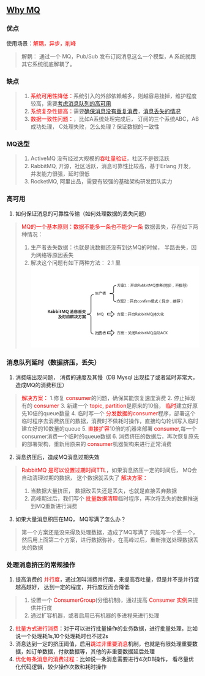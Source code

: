 ## [Why MQ](https://github.com/doocs/advanced-java/blob/main/docs/high-concurrency/why-mq.md) 
### 优点
使用场景：<font color=red>解耦，异步，削峰</font>
> 解耦： 通过一个 MQ，Pub/Sub 发布订阅消息这么一个模型，A 系统就跟其它系统彻底解耦了。

### 缺点
> 1. <font color=red>系统可用性降低：</font>系统引入的外部依赖越多，则越容易挂掉，维护程度较高，需要<font color=red>[考虑消息队列的高可用](https://github.com/doocs/advanced-java/blob/main/docs/high-concurrency/how-to-ensure-high-availability-of-message-queues.md) </font>
> 2. <font color=red>系统复杂性提高：</font>需要<font color=red>[确保消息没有重复消费](https://github.com/doocs/advanced-java/blob/main/docs/high-concurrency/how-to-ensure-that-messages-are-not-repeatedly-consumed.md)</font>，<font color=red>[消息丢失的情况](https://github.com/doocs/advanced-java/blob/main/docs/high-concurrency/how-to-ensure-the-reliable-transmission-of-messages.md)</font>
> 3. <font color=red>数据一致性问题：</font>，比如A系统处理完成后， 订阅的三个系统ABC，AB成功处理， C处理失败，怎么处理？保证数据的一致性

### MQ选型
> 1. ActiveMQ 没有经过大规模的<font color=red>吞吐量验证</font>，社区不是很活跃
> 2. RabbitMQ, 开源，社区活跃，消息可靠性比较高，基于Erlang 开发， 并发能力很强，延时很低
> 3. RocketMQ, 阿里出品，需要有较强的基础架构研发团队实力

### 高可用
1. 如何保证消息的可靠性传输（如何处理数据的丢失问题）
> <font color=red>MQ的一个基本原则：数据不能多一条也不能少一条</font>
> 数据丢失，存在如下两种情况：
> 1. 生产者丢失数据：也就是说数据还没有到达MQ的时候， 半路丢失，因为网络等原因丢失
> 2. 解决这个问题有如下两种方法：
> 2.1 里
![](https://github.com/doocs/advanced-java/blob/main/docs/high-concurrency/images/rabbitmq-message-lose-solution.png)

### 消息队列延时（数据挤压，丢失）
1. 消费端出现问题， 消费的速度及其慢（DB Mysql 出现挂了或者延时非常大，造成MQ的消费积压）
> <font color=red>解决方案：</font>
> 1.修复 <font color=red>consumer</font>的问题，确保其能恢复速度消费
> 2. 停止掉现有的 <font color=red>consumer</font>
> 3. 新建一个 <font color=red>topic</font>,  <font color=red>partition</font>是原来的10倍， <font color=red>临时</font>建立好原先10倍的queue数量
> 4. 临时写一个 <font color=red>分发数据的consumer</font>程序，部署这个临时程序去消费挤压的数据，消费时不做耗时操作，直接均匀轮训写入临时建立好的10数量的queue
> 5.  <font color=red>直接扩容</font>10倍的机器来部署 <font color=red>consumer</font>,每一个consumer消费一个临时的queue数据
> 6. 消费挤压的数据后，再次恢复原先的部署架构，重新用原来的 <font color=red>consumer</font>机器架构来进行正常消费

2. 消息挤压后，造成MQ消息过期失效
>  <font color=red>RabbitMQ 是可以设置过期时间TTL</font>，如果消息挤压一定的时间后， MQ会自动清理过期的数据， 这个数据就丢失了
>  <font color=red>解决方案：</font>
> 1. 当数据大量挤压， 数据改丢失还是丢失，也就是直接丢弃数据
> 2. 高峰期过后，我们写个 <font color=red>批量数据清理</font>临时程序，再次将丢失的数据推送到MQ重新进行消费

3. 如果大量消息积压在MQ， MQ写满了怎么办？
> 第一个方案还是没来得及处理数据，造成了MQ写满了 只能写一个丢一个，然后用上面第二个方案，进行数据弥补，在高峰过后，重新推送处理数据丢失的数据

### 处理消息挤压的常规操作
1. 提高消费的 <font color=red>并行度</font>，通过怎叫消费并行度，来提高吞吐量，但是并不是并行度越高越好， 达到一定的程度，并行度反而会降低
> 1. 设置一个 <font color=red>ConsumerGroup</font>(分组机制)，通过提高 <font color=red>Consumer 实例</font>来提供并行度
> 2. 通过扩容机器，或者启用已有机器的多进程来进行处理

2.  <font color=red>批量方式进行消费</font>：对于可以进行批量操作的业务数据，进行批量处理，比如说一个处理耗1s,10个处理耗时也不过2s
3.  消息达到一定的挤压阈值，启用<font color=red>跳过非重要消息</font>机制，也就是有限处理重要数据，如订单数据，付款数据等，其他的非重要数据延后处理
4. <font color=red>优化每条消息的消费过程：</font>比如说一条消息需要进行4次DB操作， 看尽量优化代码逻辑，较少操作次数和耗时操作